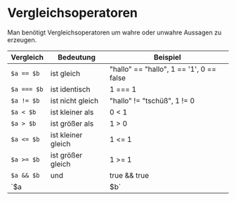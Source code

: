 # Vergleichsoperatoren

Man benötigt Vergleichsoperatoren um wahre oder unwahre Aussagen zu erzeugen.  

| Vergleich | Bedeutung | Beispiel |  
| --------- | --------- | -------- |  
| `$a == $b` | ist gleich | "hallo" == "hallo", 1 == '1', 0 == false  |  
| `$a === $b` | ist identisch | 1 === 1 |  
| `$a != $b` | ist nicht gleich | "hallo" != "tschüß", 1 != 0 |  
| `$a < $b` | ist kleiner als | 0 < 1 |  
| `$a > $b` | ist größer als | 1 > 0 |  
| `$a <= $b` | ist kleiner gleich | 1 <= 1 |  
| `$a >= $b` | ist größer gleich | 1 >= 1 |  
| `$a && $b` | und | true && true |  
| `$a || $b` | oder | `true || false` |  
